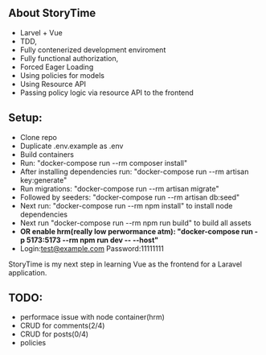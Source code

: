 ## About StoryTime
- Larvel + Vue
- TDD,
- Fully contenerized development enviroment
- Fully functional authorization,
- Forced Eager Loading
- Using policies for models
- Using Resource API
- Passing policy logic via resource API to the frontend

## Setup:
- Clone repo
- Duplicate .env.example as .env
- Build containers
- Run: "docker-compose run --rm composer install"
- After installing dependencies run: "docker-compose run --rm artisan key:generate"
- Run migrations: "docker-compose run --rm artisan migrate"
- Followed by seeders: "docker-compose run --rm artisan db:seed"
- Next run: "docker-compose run --rm npm install" to install node dependencies
- Next run "docker-compose run --rm npm run build" to build all assets
- **OR enable hrm(really low perwormance atm): "docker-compose run -p 5173:5173 --rm npm run dev -- --host"**
- Login:test@example.com Password:11111111
  
StoryTime is my next step in learning Vue as the frontend for a Laravel application.

## TODO:
- performace issue with node container(hrm)
- CRUD for comments(2/4)
- CRUD for posts(0/4)
- policies
